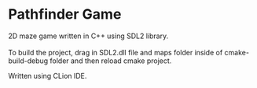 # Pathfinder Game
2D maze game written in C++ using SDL2 library.<br><br>
To build the project, drag in SDL2.dll file and maps folder inside of cmake-build-debug folder and then reload cmake project.

Written using CLion IDE.